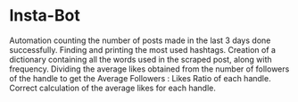 # Insta-Bot
Automation counting the number of posts made in the last 3 days done successfully.
Finding and printing the most used hashtags.
Creation of a dictionary containing all the words used in the scraped post, along with frequency.
Dividing the average likes obtained from the number of followers of the handle to get the Average Followers : Likes Ratio of each handle.
Correct calculation of the average likes for each handle.
